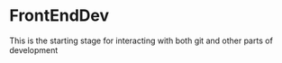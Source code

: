 # FrontEndDev
This is the starting stage for interacting with both git and other parts of development 

